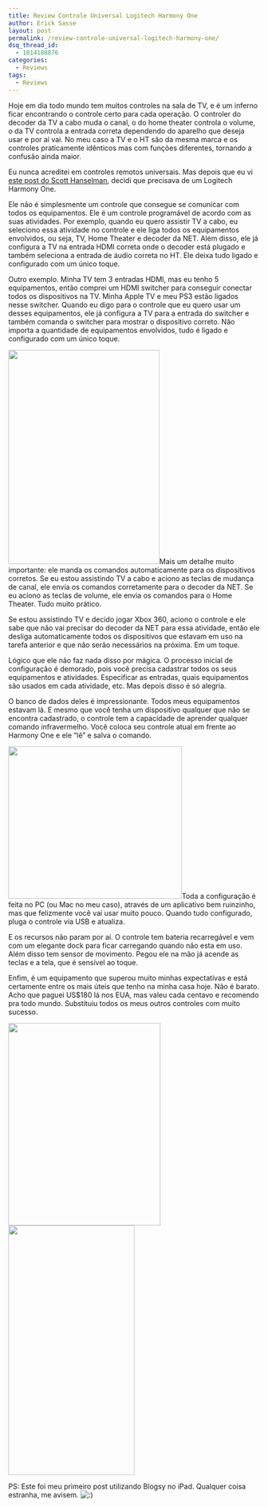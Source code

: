 ```yaml
---
title: Review Controle Universal Logitech Harmony One
author: Erick Sasse
layout: post
permalink: /review-controle-universal-logitech-harmony-one/
dsq_thread_id:
  - 1014188876
categories:
  - Reviews
tags:
  - Reviews
---
```

Hoje em dia todo mundo tem muitos controles na sala de TV, e é um inferno ficar encontrando o controle certo para cada operação. O controler do decoder da TV a cabo muda o canal, o do home theater controla o volume, o da TV controla a entrada correta dependendo do aparelho que deseja usar e por aí vai. No meu caso a TV e o HT são da mesma marca e os controles praticamente idênticos mas com funções diferentes, tornando a confusão ainda maior.

Eu nunca acreditei em controles remotos universais. Mas depois que eu vi <a title="" href="http://www.hanselman.com/blog/LogitechHarmonyOneRemoteControlReview.aspx" target="_self">este post do Scott Hanselman</a>, decidi que precisava de um Logitech Harmony One.

Ele não é simplesmente um controle que consegue se comunicar com todos os equipamentos. Ele é um controle programável de acordo com as suas atividades. Por exemplo, quando eu quero assistir TV a cabo, eu seleciono essa atividade no controle e ele liga todos os equipamentos envolvidos, ou seja, TV, Home Theater e decoder da NET. Além disso, ele já configura a TV na entrada HDMI correta onde o decoder está plugado e também seleciona a entrada de áudio correta no HT. Ele deixa tudo ligado e configurado com um único toque.

Outro exemplo. Minha TV tem 3 entradas HDMI, mas eu tenho 5 equipamentos, então comprei um HDMI switcher para conseguir conectar todos os dispositivos na TV. Minha Apple TV e meu PS3 estão ligados nesse switcher. Quando eu digo para o controle que eu quero usar um desses equipamentos, ele já configura a TV para a entrada do switcher e também comanda o switcher para mostrar o dispositivo correto. Não importa a quantidade de equipamentos envolvidos, tudo é ligado e configurado com um único toque.

<a href="https://lh6.googleusercontent.com/-DkY5NawVc80/TiJGj2F4CWI/AAAAAAAAob4/jrFdQnvKQiE/foto%2525203.JPG" target="_blank"><img id="blogsy-1310910262869.8062" class="alignleft" src="https://lh6.googleusercontent.com/-DkY5NawVc80/TiJGj2F4CWI/AAAAAAAAob4/jrFdQnvKQiE/s500/foto%2525203.JPG" alt="" width="303" height="429" /></a>Mais um detalhe muito importante: ele manda os comandos automaticamente para os dispositivos corretos. Se eu estou assistindo TV a cabo e aciono as teclas de mudança de canal, ele envia os comandos corretamente para o decoder da NET. Se eu aciono as teclas de volume, ele envia os comandos para o Home Theater. Tudo muito prático.

Se estou assistindo TV e decido jogar Xbox 360, aciono o controle e ele sabe que não vai precisar do decoder da NET para essa atividade, então ele desliga automaticamente todos os dispositivos que estavam em uso na tarefa anterior e que não serão necessários na próxima. Em um toque.

Lógico que ele não faz nada disso por mágica. O processo inicial de configuração é demorado, pois você precisa cadastrar todos os seus equipamentos e atividades. Especificar as entradas, quais equipamentos são usados em cada atividade, etc. Mas depois disso é só alegria.

O banco de dados deles é impressionante. Todos meus equipamentos estavam lá. E mesmo que você tenha um dispositivo qualquer que não se encontra cadastrado, o controle tem a capacidade de aprender qualquer comando infravermelho. Você coloca seu controle atual em frente ao Harmony One e ele &#8220;lê&#8221; e salva o comando.

<a href="https://lh6.googleusercontent.com/-yDiA513RnFU/TiJGkOJX1JI/AAAAAAAAob8/jeM42YTHfSo/foto%2525204.JPG" target="_blank"><img id="blogsy-1310910262811.815" class="alignright" src="https://lh6.googleusercontent.com/-yDiA513RnFU/TiJGkOJX1JI/AAAAAAAAob8/jeM42YTHfSo/s500/foto%2525204.JPG" alt="" width="348" height="305" /></a>Toda a configuração é feita no PC (ou Mac no meu caso), através de um aplicativo bem ruinzinho, mas que felizmente você vai usar muito pouco. Quando tudo configurado, pluga o controle via USB e atualiza.

E os recursos não param por aí. O controle tem bateria recarregável e vem com um elegante dock para ficar carregando quando não esta em uso. Além disso tem sensor de movimento. Pegou ele na mão já acende as teclas e a tela, que é sensível ao toque.

Enfim, é um equipamento que superou muito minhas expectativas e está certamente entre os mais úteis que tenho na minha casa hoje. Não é barato. Acho que paguei US$180 lá nos EUA, mas valeu cada centavo e recomendo pra todo mundo. Substituiu todos os meus outros controles com muito sucesso.

<a href="https://lh4.googleusercontent.com/-SHo2SO9f3os/TiJGjiZnHFI/AAAAAAAAob0/tLBpZLLTRcA/foto%2525202.JPG" target="_blank"><img id="blogsy-1310910262881.198" class="alignleft" src="https://lh4.googleusercontent.com/-SHo2SO9f3os/TiJGjiZnHFI/AAAAAAAAob0/tLBpZLLTRcA/s500/foto%2525202.JPG" alt="" width="305" height="405" /></a><a href="https://lh6.googleusercontent.com/-srpvpwYoS3o/TiJGjTfCkSI/AAAAAAAAobw/1ZOLUHo2lok/foto%2525201.JPG" target="_blank"><img id="blogsy-1310910262878.191" class="alignleft" src="https://lh6.googleusercontent.com/-srpvpwYoS3o/TiJGjTfCkSI/AAAAAAAAobw/1ZOLUHo2lok/s500/foto%2525201.JPG" alt="" width="253" height="500" /></a>

PS: Este foi meu primeiro post utilizando Blogsy no iPad. Qualquer coisa estranha, me avisem. <img src="http://www.ericksasse.com.br/wp-includes/images/smilies/icon_smile.gif" alt=":)" class="wp-smiley" />
